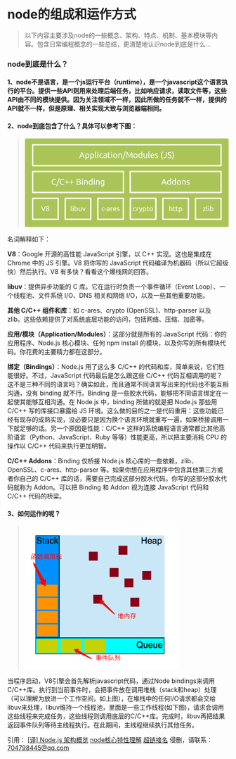 # node的组成和运作方式

> 以下内容主要涉及node的一些概念、架构、特点、机制、基本模块等内容。包含日常编程概念的一些总结，更清楚地认识node到底是什么...

### node到底是什么？

#### 1、node不是语言，是一个js运行平台（runtime），是一个javascript这个语言执行的平台。提供一些API则用来处理后端任务，比如响应请求，读取文件等，这些API由不同的模块提供。因为关注领域不一样，因此所做的任务就不一样，提供的API就不一样，但是原理、相关实现大致与浏览器端相同。

#### 2、node到底包含了什么？具体可以参考下图：
> ![node的结构组成](../static/imgs/node/node_contain.png "node的结构组成") 

名词解释如下：

**V8**：Google 开源的高性能 JavaScript 引擎，以 C++ 实现。这也是集成在 Chrome 中的 JS 引擎。V8 将你写的 JavaScript 代码编译为机器码（所以它超级快）然后执行。V8 有多快？看看这个爆栈网的回答。   

**libuv**：提供异步功能的 C 库。它在运行时负责一个事件循环（Event Loop）、一个线程池、文件系统 I/O、DNS 相关和网络 I/O，以及一些其他重要功能。

**其他 C/C++ 组件和库**：如 c-ares、crypto (OpenSSL)、http-parser 以及 zlib。这些依赖提供了对系统底层功能的访问，包括网络、压缩、加密等。

**应用/模块（Application/Modules）**：这部分就是所有的 JavaScript 代码：你的应用程序、Node.js 核心模块、任何 npm install 的模块，以及你写的所有模块代码。你花费的主要精力都在这部分。

**绑定（Bindings）**：Node.js 用了这么多 C/C++ 的代码和库，简单来说，它们性能很好。不过，JavaScript 代码最后是怎么跟这些 C/C++ 代码互相调用的呢？这不是三种不同的语言吗？确实如此，而且通常不同语言写出来的代码也不能互相沟通，没有 binding 就不行。Binding 是一些胶水代码，能够把不同语言绑定在一起使其能够互相沟通。在 Node.js 中，binding 所做的就是把 Node.js 那些用 C/C++ 写的库接口暴露给 JS 环境。这么做的目的之一是代码重用：这些功能已经有现存的成熟实现，没必要只是因为换个语言环境就重写一遍，如果桥接调用一下就足够的话。另一个原因是性能：C/C++ 这样的系统编程语言通常都比其他高阶语言（Python、JavaScript、Ruby 等等）性能更高，所以把主要消耗 CPU 的操作以 C/C++ 代码来执行更加明智。

**C/C++ Addons**：Binding 仅桥接 Node.js 核心库的一些依赖，zlib、OpenSSL、c-ares、http-parser 等。如果你想在应用程序中包含其他第三方或者你自己的 C/C++ 库的话，需要自己完成这部分胶水代码。你写的这部分胶水代码就称为 Addon。可以把 Binding 和 Addon 视为连接 JavaScript 代码和 C/C++ 代码的桥梁。 

#### 3、如何运作的呢？
> ![node的各部分协作方式](../static/imgs/node/work.jpg "协作方式")   

当程序启动，V8引擎会首先解析javascript代码，通过Node bindings来调用C/C++库。执行到当前事件时，会把事件放在调用堆栈（stack和heap）处理（可以理解为放进一个工作空间，如上图），在堆栈中的任何I/O请求都会交给libuv来处理，libuv维持一个线程池，里面是一些工作线程(如下图)，请求会调用这些线程来完成任务，这些线程则调用底层的C/C++库。完成时，libuv再把结果返回事件队列等待主线程执行。在此期间，主线程继续执行其他任务。


引用：
[[译] Node.js 架构概览](https://segmentfault.com/a/1190000005892501 "[译] Node.js 架构概览")
[node核心特性理解](http://realtcg.com/2017/10/14/node%E6%A0%B8%E5%BF%83%E7%89%B9%E6%80%A7%E7%90%86%E8%A7%A3/ "超链接title")
[超链接名](超链接地址 "node核心特性理解")
侵删，请联系：<704798445@qq.com>